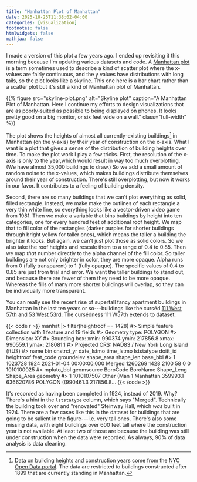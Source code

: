 ```yaml
---
title: "Manhattan Plot of Manhattan"
date: 2025-10-25T11:38:02-04:00
categories: [visualization]
footnotes: false
htmlwidgets: false
mathjax: false
---
```



I made a version of this plot a few years ago. I ended up revisiting it this morning  because I'm updating various datasets and code. A [Manhattan
plot](https://en.wikipedia.org/wiki/Manhattan_plot) is a term sometimes used to describe a kind of scatter plot where the x-values are fairly continuous, and
the y values have distributions with long tails, so the plot looks like a skyline. This one here is a bar chart rather than a scatter plot but it's still a kind of Manhattan plot of Manhattan. 

{{% figure src="skyline-plot.png" alt="Skyline plot" caption="A Manhattan Plot of Manhattan. Here I continue my efforts to design visualizations that are as poorly-suited as possible to being displayed on phones. It looks pretty good on a big monitor, or six feet wide on a wall." class="full-width" %}}

The plot shows the heights of almost all currently-existing buildings[^datanote] in Manhattan (on the y-axis) by their year of construction on the x-axis. What I want is a plot that gives a sense of the distribution of building heights over time. To make the plot work I play a few tricks. First, the resolution of the x-axis is only to the year,which would result in way too much overplotting. (We have almost 35,000 buildings to draw.) So we add a small amount of random noise to the x-values, which makes buildings distribute themselves around their year of construction. There's still overplotting, but now it works in our favor. It contributes to a feeling of building density. 

Second, there are so many buildings that we can't plot everything as solid, filled rectangle. Instead, we make make the outlines of each rectangle a very thin white line, so everything looks like a vector-driven video game from 1981. Then we make a variable that bins buildings by height into ten categories, one for every hundred feet of additional roof height. We map that to fill color of the rectangles (darker purples for shorter buildings through bright yellow for taller ones), which means the taller a building the brighter it looks. But again, we can't just plot those as solid colors. So we also take the roof heights and rescale them to a range of 0.4 to 0.85. Then we map _that_ number directly to the alpha channel of the fill color. So taller buildings are not only brighter in color, they are more opaque. Alpha runs from 0 (fully transparent) to 1 (fully opaque). The specific values of 0.4 to 0.85 are just from trial and error. We want the taller buildings to stand out, and because there are fewer of them they need to be more opaque. Whereas the fills of many more shorter buildings will overlap, so they can be individually more transparent.


You can really see the recent rise of supertall fancy apartment buildings in Manhattan in the last ten years or so---buildings like the curséd [111 West 57th](https://en.wikipedia.org/wiki/111_West_57th_Street) and
[53 West 53rd](https://en.wikipedia.org/wiki/53W53). The cursédness 111 W57th extends to dataset:


{{< code r >}}
manhat |>
  filter(heightroof == 1428)
#> Simple feature collection with 1 feature and 19 fields
#> Geometry type: POLYGON
#> Dimension:     XY
#> Bounding box:  xmin: 990374 ymin: 217856.8 xmax: 990559.1 ymax: 218081.1
#> Projected CRS: NAD83 / New York Long Island (ftUS)
#>   name     bin cnstrct_yr date_lstmo   time_lstmo lststatype doitt_id heightroof feat_code groundelev shape_area shape_len   base_bbl
#> 1 <NA> 1023728       1924 2021-01-04 00:00:00.000     Merged  1260269       1428      2100         58          0         0 1010100025
#>   mpluto_bbl geomsource BoroCode  BoroName Shape_Leng Shape_Area                       geometry
#> 1 1010107507 Other (Man        1 Manhattan   359993.1  636620786 POLYGON ((990461.3 217856.8...
{{< /code >}}


It's recorded as having been completed in 1924, instead of 2019. Why? There's a hint in the `lststatype` column, which says "Merged". Technically the building took over and "renovated" Steinway Hall, which _was_ built in 1924. There are a few cases like this in the dataset for buildings that are going to be salient in the figure---i.e. very tall ones. There's also some missing data, with eight buildings over 600 feet tall where the construction year is not available. At least two of those are because the building was still under construction when the data were recorded. As always, 90% of data analysis is data cleaning.


[^datanote]:
    Data on building heights and construction years come from the [NYC Open Data portal](https://data.cityofnewyork.us/Housing-Development/Building-Footprints/nqwf-w8eh). The data are restricted to buildings constructed after 1899 that are currently standing in Manhattan.
